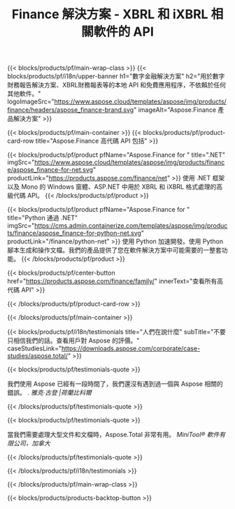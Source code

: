 ﻿---
title: Finance 解決方案 - XBRL 和 iXBRL 相關軟件的 API 
weight: 30
url: /zh-hant/
description: 用於處理可擴展業務報告語言 XBRL 和 iXBRL 格式的高代碼 API 和免費應用程序以創建合併財務報表等
---
{{< blocks/products/pf/main-wrap-class >}}
{{< blocks/products/pf/i18n/upper-banner h1="數字金融解決方案" h2="用於數字財務報告解決方案、XBRL財務報表等的本地 API 和免費應用程序，不依賴於任何其他軟件。" logoImageSrc="https://www.aspose.cloud/templates/aspose/img/products/finance/headers/aspose_finance-brand.svg" imageAlt="Aspose.Finance 產品解決方案" >}}

{{< blocks/products/pf/main-container >}}
{{< blocks/products/pf/product-card-row title="Aspose.Finance 高代碼 API 包括" >}}

{{< blocks/products/pf/product pfName="Aspose.Finance for " title=".NET" imgSrc="https://www.aspose.cloud/templates/aspose/img/products/finance/aspose_finance-for-net.svg" productLink="https://products.aspose.com/finance/net" >}}
使用 .NET 框架以及 Mono 的 Windows 窗體、ASP.NET 中用於 XBRL 和 iXBRL 格式處理的高級代碼 API。
{{< /blocks/products/pf/product >}}

{{< blocks/products/pf/product pfName="Aspose.Finance for " title="Python 通過 .NET" imgSrc="https://cms.admin.containerize.com/templates/aspose/img/products/finance/aspose_finance-for-python-net.svg" productLink="/finance/python-net" >}}
使用 Python 加速開發。使用 Python 腳本生成和操作文檔。我們的產品提供了您在軟件解決方案中可能需要的一整套功能。
{{< /blocks/products/pf/product >}}

{{< blocks/products/pf/center-button href="https://products.aspose.com/finance/family/" innerText="查看所有高代碼 API" >}}

{{< /blocks/products/pf/product-card-row >}}

{{< /blocks/products/pf/main-container >}}

{{< blocks/products/pf/i18n/testimonials title="人們在說什麼" subTitle="不要只相信我們的話。查看用戶對 Aspose 的評價。" caseStudiesLink="https://downloads.aspose.com/corporate/case-studies/aspose.total/" >}}

{{< blocks/products/pf/testimonials-quote >}}
<p class="first">
 我們使用 Aspose 已經有一段時間了，我們還沒有遇到過一個與 Aspose 相關的錯誤。 .
 <em>
  雅克·古登 |荷蘭比科爾
 </em>
</p>

{{< /blocks/products/pf/testimonials-quote >}}

{{< blocks/products/pf/testimonials-quote >}}
<p class="second">
 當我們需要處理大型文件和文檔時，Aspose.Total 非常有用。
 <em>
  MiniTool® 軟件有限公司，加拿大
 </em>
</p>

{{< /blocks/products/pf/testimonials-quote >}}

{{< /blocks/products/pf/i18n/testimonials >}}

{{< /blocks/products/pf/main-wrap-class >}}

{{< blocks/products/products-backtop-button >}}